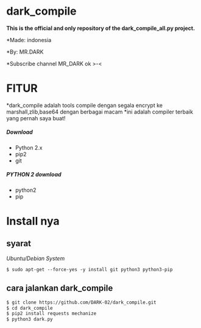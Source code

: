 # dark_compile
**This is the official and only repository of the dark_compile_all.py project.**

*Made: indonesia

*By: MR.DARK

*Subscribe channel MR_DARK ok >-<


# FITUR
*dark_compile adalah tools compile dengan segala encrypt ke marshall,zlib,base64 dengan berbagai macam
*ini adalah compiler terbaik yang pernah saya buat!

##### Download
* Python 2.x 
* pip2
* git

##### PYTHON 2 download
* python2
* pip

# Install nya
## syarat
*Ubuntu/Debian System*
```
$ sudo apt-get --force-yes -y install git python3 python3-pip
```

## cara jalankan dark_compile
```sh
$ git clone https://github.com/DARK-02/dark_compile.git
$ cd dark_compile
$ pip2 install requests mechanize
$ python3 dark.py

